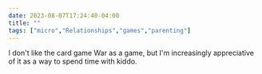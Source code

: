 ---date: 2023-08-07T17:24:40-04:00title: ""tags: ["micro","Relationships","games","parenting"]---I don't like the card game War as a game, but I'm increasingly appreciative of it as a way to spend time with kiddo.